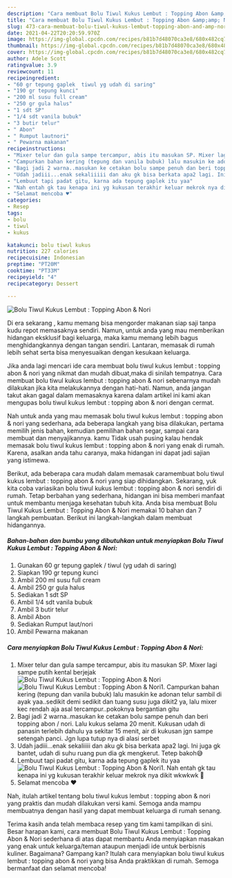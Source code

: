 ```yaml
---
description: "Cara membuat Bolu Tiwul Kukus Lembut : Topping Abon &amp;amp; Nori yang nikmat Untuk Jualan"
title: "Cara membuat Bolu Tiwul Kukus Lembut : Topping Abon &amp;amp; Nori yang nikmat Untuk Jualan"
slug: 473-cara-membuat-bolu-tiwul-kukus-lembut-topping-abon-and-amp-nori-yang-nikmat-untuk-jualan
date: 2021-04-22T20:20:59.970Z
image: https://img-global.cpcdn.com/recipes/b81b7d48070ca3e8/680x482cq70/bolu-tiwul-kukus-lembut-topping-abon-nori-foto-resep-utama.jpg
thumbnail: https://img-global.cpcdn.com/recipes/b81b7d48070ca3e8/680x482cq70/bolu-tiwul-kukus-lembut-topping-abon-nori-foto-resep-utama.jpg
cover: https://img-global.cpcdn.com/recipes/b81b7d48070ca3e8/680x482cq70/bolu-tiwul-kukus-lembut-topping-abon-nori-foto-resep-utama.jpg
author: Adele Scott
ratingvalue: 3.9
reviewcount: 11
recipeingredient:
- "60 gr tepung gaplek  tiwul yg udah di saring"
- "190 gr tepung kunci"
- "200 ml susu full cream"
- "250 gr gula halus"
- "1 sdt SP"
- "1/4 sdt vanila bubuk"
- "3 butir telur"
- " Abon"
- " Rumput lautnori"
- " Pewarna makanan"
recipeinstructions:
- "Mixer telur dan gula sampe tercampur, abis itu masukan SP. Mixer lagi sampe putih kental berjejak"
- "Campurkan bahan kering (tepung dan vanila bubuk) lalu masukin ke adonan telur sambil di ayak yaa..sedikit demi sedikit dan tuang susu juga dikit2 ya, lalu mixer kec rendah aja asal tercampur..pokoknya bergantian gitu"
- "Bagi jadi 2 warna..masukan ke cetakan bolu sampe penuh dan beri topping abon / nori. Lalu kukus selama 20 menit. Kukusan udah di panasin terlebih dahulu ya sekitar 15 menit, air di kukusan jgn sampe setengah panci. Jgn lupa tutup nya di alasi serbet"
- "Udah jadiii...enak sekaliiiii dan aku gk bisa berkata apa2 lagi. Ini juga gk bantet, udah di suhu ruang pun dia gk mengkerut. Tetep bakoh😅"
- "Lembuut tapi padat gitu, karna ada tepung gaplek itu yaa"
- "Nah entah gk tau kenapa ini yg kukusan terakhir keluar mekrok nya dikit wkwkwk 🤣"
- "Selamat mencoba ♥️"
categories:
- Resep
tags:
- bolu
- tiwul
- kukus

katakunci: bolu tiwul kukus 
nutrition: 227 calories
recipecuisine: Indonesian
preptime: "PT20M"
cooktime: "PT33M"
recipeyield: "4"
recipecategory: Dessert

---
```



![Bolu Tiwul Kukus Lembut : Topping Abon &amp; Nori](https://img-global.cpcdn.com/recipes/b81b7d48070ca3e8/680x482cq70/bolu-tiwul-kukus-lembut-topping-abon-nori-foto-resep-utama.jpg)

Di era  sekarang , kamu memang bisa mengorder makanan siap saji tanpa kudu repot memasaknya sendiri. Namun, untuk anda yang mau memberikan hidangan eksklusif bagi keluarga, maka kamu memang lebih bagus menghidangkannya dengan tangan sendiri. Lantaran, memasak di rumah lebih sehat serta bisa menyesuaikan dengan kesukaan keluarga.

Jika anda lagi mencari ide cara membuat bolu tiwul kukus lembut : topping abon &amp; nori yang nikmat dan mudah dibuat,maka di sinilah tempatnya. Cara membuat bolu tiwul kukus lembut : topping abon &amp; nori  sebenarnya mudah dilakukan jika kita melakukannya dengan hati-hati. Namun, anda jangan takut akan gagal dalam memasaknya 
karena dalam artikel ini kami akan mengupas bolu tiwul kukus lembut : topping abon &amp; nori dengan cermat.  



Nah untuk anda yang mau memasak bolu tiwul kukus lembut : topping abon &amp; nori yang sederhana, ada beberapa langkah yang bisa dilakukan, pertama memilih jenis bahan, kemudian pemilihan bahan segar, sampai cara membuat dan menyajikannya. kamu Tidak usah pusing kalau hendak memasak bolu tiwul kukus lembut : topping abon &amp; nori yang enak di rumah. Karena, asalkan anda  tahu caranya, maka hidangan ini dapat jadi sajian yang istimewa.

Berikut, ada beberapa cara mudah dalam memasak caramembuat bolu tiwul kukus lembut : topping abon &amp; nori yang siap dihidangkan. Sekarang, yuk kita coba variasikan bolu tiwul kukus lembut : topping abon &amp; nori sendiri di rumah. Tetap berbahan yang sederhana, hidangan ini bisa memberi manfaat untuk membantu menjaga kesehatan tubuh kita. Anda bisa membuat Bolu Tiwul Kukus Lembut : Topping Abon &amp; Nori memakai 10 bahan dan 7 langkah pembuatan. Berikut ini langkah-langkah dalam membuat hidangannya.

<!--inarticleads1-->

##### Bahan-bahan dan bumbu yang dibutuhkan untuk menyiapkan Bolu Tiwul Kukus Lembut : Topping Abon &amp; Nori:

1. Gunakan 60 gr tepung gaplek / tiwul (yg udah di saring)
1. Siapkan 190 gr tepung kunci
1. Ambil 200 ml susu full cream
1. Ambil 250 gr gula halus
1. Sediakan 1 sdt SP
1. Ambil 1/4 sdt vanila bubuk
1. Ambil 3 butir telur
1. Ambil  Abon
1. Sediakan  Rumput laut/nori
1. Ambil  Pewarna makanan




<!--inarticleads2-->

##### Cara menyiapkan Bolu Tiwul Kukus Lembut : Topping Abon &amp; Nori:

1. Mixer telur dan gula sampe tercampur, abis itu masukan SP. Mixer lagi sampe putih kental berjejak
<img src="https://img-global.cpcdn.com/steps/73c534fb34c2b195/160x128cq70/bolu-tiwul-kukus-lembut-topping-abon-nori-langkah-memasak-1-foto.jpg" alt="Bolu Tiwul Kukus Lembut : Topping Abon &amp; Nori"><img src="https://img-global.cpcdn.com/steps/7c80895dba33bce7/160x128cq70/bolu-tiwul-kukus-lembut-topping-abon-nori-langkah-memasak-1-foto.jpg" alt="Bolu Tiwul Kukus Lembut : Topping Abon &amp; Nori">1. Campurkan bahan kering (tepung dan vanila bubuk) lalu masukin ke adonan telur sambil di ayak yaa..sedikit demi sedikit dan tuang susu juga dikit2 ya, lalu mixer kec rendah aja asal tercampur..pokoknya bergantian gitu
1. Bagi jadi 2 warna..masukan ke cetakan bolu sampe penuh dan beri topping abon / nori. Lalu kukus selama 20 menit. Kukusan udah di panasin terlebih dahulu ya sekitar 15 menit, air di kukusan jgn sampe setengah panci. Jgn lupa tutup nya di alasi serbet
1. Udah jadiii...enak sekaliiiii dan aku gk bisa berkata apa2 lagi. Ini juga gk bantet, udah di suhu ruang pun dia gk mengkerut. Tetep bakoh😅
1. Lembuut tapi padat gitu, karna ada tepung gaplek itu yaa
<img src="//assets-global.cpcdn.com/assets/icons/button_play-2c75c40dde080a61004c1f40b05d8f140eaff45d7e9e6481dc71c63d2e7c4909.png" alt="Bolu Tiwul Kukus Lembut : Topping Abon &amp; Nori">1. Nah entah gk tau kenapa ini yg kukusan terakhir keluar mekrok nya dikit wkwkwk 🤣
1. Selamat mencoba ♥️




Nah, itulah artikel tentang  bolu tiwul kukus lembut : topping abon &amp; nori  yang praktis dan mudah dilakukan versi kami. Semoga anda mampu membuatnya dengan hasil yang dapat membuat keluarga di rumah senang. 

Terima kasih anda telah membaca resep yang tim kami tampilkan di sini. Besar harapan kami, cara membuat  Bolu Tiwul Kukus Lembut : Topping Abon &amp; Nori sederhana di atas dapat membantu Anda menyiapkan masakan yang enak untuk keluarga/teman ataupun menjadi ide untuk berbisnis kuliner. Bagaimana? Gampang kan? Itulah cara menyiapkan bolu tiwul kukus lembut : topping abon &amp; nori yang bisa Anda praktikkan di rumah. Semoga bermanfaat dan selamat mencoba!

